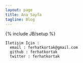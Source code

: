 ```yaml
---
layout: page
title: Ana Sayfa
tagline: Blog
---
```

{% include JB/setup %}
    
    İletişim İçin :
      email : ferhatkortak@gmail.com
      github : ferhatkortak
      twitter : ferhatkortak


